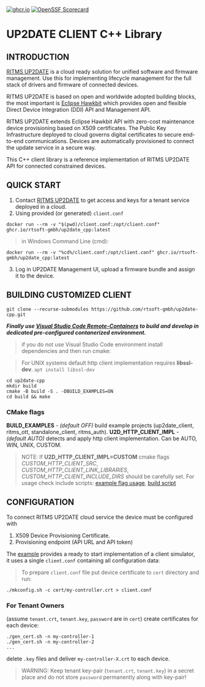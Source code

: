 [![ghcr.io](https://github.com/rtsoft-gmbh/up2date-cpp/actions/workflows/ci.yaml/badge.svg)](https://github.com/rtsoft-gmbh/up2date-cpp/actions/workflows/ci.yaml)
[![OpenSSF Scorecard](https://img.shields.io/ossf-scorecard/github.com/rtsoft-gmbh/up2date-cpp?label=openssf%20scorecard&style=flat)](https://api.securityscorecards.dev/projects/github.com/rtsoft-gmbh/up2date-cpp)

# UP2DATE CLIENT C++ Library

## INTRODUCTION

[RITMS UP2DATE](https://up2date.ritms.online) is a cloud ready solution for unified software and firmware management. Use this for implementing lifecycle management for the full stack of drivers and firmware of connected devices.

RITMS UP2DATE is based on open and worldwide adopted building blocks, the most important is [Eclipse Hawkbit](https://www.eclipse.org/ddi/) which provides open and flexible Direct Device Integration (DDI) API and Management API.

RITMS UP2DATE extends Eclipse Hawkbit API with zero-cost maintenance device provisioning based on X509 certificates. The Public Key Infrastructure deployed to cloud governs digital certificates to secure end-to-end communications. Devices are automatically provisioned to connect the update service in a secure way.

This C++ client library is a reference implementation of RITMS UP2DATE API for connected constrained devices.

## QUICK START

1. Contact [RITMS UP2DATE](https://ritms.online) to get access and keys for a tenant service deployed in a cloud.
2. Using provided (or generated) `client.conf`
```shell   
docker run --rm -v "$(pwd)/client.conf:/opt/client.conf" ghcr.io/rtsoft-gmbh/up2date_cpp:latest
```
> in Windows Command Line (cmd):
```shell   
docker run --rm -v "%cd%/client.conf:/opt/client.conf" ghcr.io/rtsoft-gmbh/up2date_cpp:latest
```

3. Log in UP2DATE Management UI, upload a firmware bundle and assign it to the device. 

## BUILDING CUSTOMIZED CLIENT

```shell   
git clone --recurse-submodules https://github.com/rtsoft-gmbh/up2date-cpp.git
```

***Finally use [Visual Studio Code Remote-Containers](README-vscode.md) to build and develop in dedicated pre-configured contanerized environment.*** 

> if you do not use Visual Studio Code environment install dependencies and then run cmake:

> For UNIX systems default http client implementation requires **libssl-dev**. ```apt install libssl-dev```

```shell 
cd up2date-cpp 
mkdir build
cmake -B build -S . -DBUILD_EXAMPLES=ON
cd build && make
```

### CMake flags

**BUILD_EXAMPLES** - *(default OFF)* build example projects (up2date_client, ritms_ott, standalone_client, ritms_auth).
**U2D_HTTP_CLIENT_IMPL** - *(default AUTO)* detects and apply http client implementation. Can be AUTO, WIN, UNIX, CUSTOM.   
>NOTE: If **U2D_HTTP_CLIENT_IMPL=CUSTOM**  cmake flags *CUSTOM_HTTP_CLIENT_SRC*, *CUSTOM_HTTP_CLIENT_LINK_LIBRARIES*, *CUSTOM_HTTP_CLIENT_INCLUDE_DIRS* should be carefully set.
For usage check include scripts: [example flag usage](modules/src/unix/CMakeLists.txt), [build script](modules/CMakeLists.txt)

## CONFIGURATION

To connect RITMS UP2DATE cloud service the device must be configured with
1. X509 Device Provisioning Certificate.
2. Provisioning endpoint (API URL and API token)

The [example](example/README.md) provides a ready to start implementation of a client simulator, it uses a single `client.conf` containing all configuration data:

> To prepare `client.conf` file put device certificate to `cert` directory and run:
```shell
./mkconfig.sh -c cert/my-controller.crt > client.conf
```

### For Tenant Owners
(assume `tenant.crt`, `tenant.key`, `password` are in `cert`) create certificates for each device:
```shell   
./gen_cert.sh -n my-controller-1
./gen_cert.sh -n my-controller-2
...
```   

delete `.key` files and deliver `my-controller-X.crt` to each device.

 > WARNING: Keep tenant key-pair (`tenant.crt`, `tenant.key`) in a secret place and do not store `password` permanently along with key-pair!
